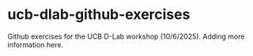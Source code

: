 # ucb-dlab-github-exercises
Github exercises for the UCB D-Lab workshop (10/6/2025).
Adding more information here.
